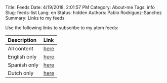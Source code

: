 Title: Feeds
Date: 4/19/2018, 2:01:57 PM
Category: About-me
Tags: info
Slug: feeds-list
Lang: en
Status: hidden
Authors: Pablo Rodríguez-Sánchez
Summary: Links to my feeds

Use the following links to subscribe to my atom feeds:

| Description  | Link                             |
|:-------------|:---------------------------------|
| All content  | [here](../feeds/all.atom.xml)    |
| English only | [here](../feeds/all-en.atom.xml) |
| Spanish only | [here](../feeds/all-es.atom.xml) |
| Dutch only   | [here](../feeds/all-nl.atom.xml) |
